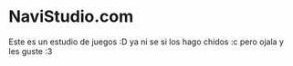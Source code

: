 # NaviStudio.com
Este es un estudio de juegos :D ya ni se si los hago chidos :c pero ojala y les guste :3
